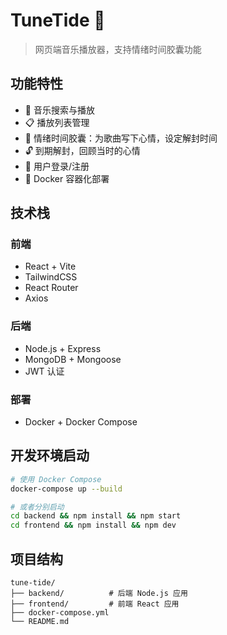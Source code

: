 # TuneTide 🎵

> 网页端音乐播放器，支持情绪时间胶囊功能

## 功能特性

- 🎵 音乐搜索与播放
- 📋 播放列表管理
- 💭 情绪时间胶囊：为歌曲写下心情，设定解封时间
- 🔓 到期解封，回顾当时的心情
- 👤 用户登录/注册
- 🐳 Docker 容器化部署

## 技术栈

### 前端
- React + Vite
- TailwindCSS
- React Router
- Axios

### 后端
- Node.js + Express
- MongoDB + Mongoose
- JWT 认证

### 部署
- Docker + Docker Compose

## 开发环境启动

```bash
# 使用 Docker Compose
docker-compose up --build

# 或者分别启动
cd backend && npm install && npm start
cd frontend && npm install && npm dev
```

## 项目结构

```
tune-tide/
├── backend/          # 后端 Node.js 应用
├── frontend/         # 前端 React 应用
├── docker-compose.yml
└── README.md
``` 